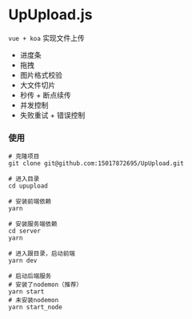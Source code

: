 # UpUpload.js

`vue + koa` 实现文件上传

- 进度条
- 拖拽
- 图片格式校验
- 大文件切片
- 秒传 + 断点续传
- 并发控制
- 失败重试 + 错误控制

### 使用

```shell
# 克隆项目
git clone git@github.com:15017872695/UpUpload.git

# 进入目录
cd upupload

# 安装前端依赖
yarn

# 安装服务端依赖
cd server
yarn

# 进入跟目录，启动前端
yarn dev

# 启动后端服务
# 安装了nodemon（推荐）
yarn start
# 未安装nodemon
yarn start_node
```

